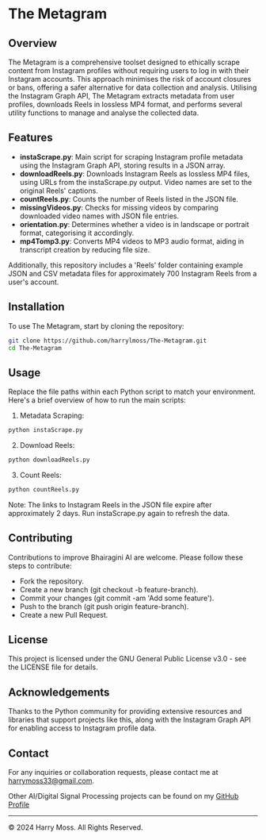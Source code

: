 # The Metagram

## Overview
The Metagram is a comprehensive toolset designed to ethically scrape content from Instagram profiles without requiring users to log in with their Instagram accounts. This approach minimises the risk of account closures or bans, offering a safer alternative for data collection and analysis. Utilising the Instagram Graph API, The Metagram extracts metadata from user profiles, downloads Reels in lossless MP4 format, and performs several utility functions to manage and analyse the collected data.

## Features
- **instaScrape.py**: Main script for scraping Instagram profile metadata using the Instagram Graph API, storing results in a JSON array.
- **downloadReels.py**: Downloads Instagram Reels as lossless MP4 files, using URLs from the instaScrape.py output. Video names are set to the original Reels' captions.
- **countReels.py**: Counts the number of Reels listed in the JSON file.
- **missingVideos.py**: Checks for missing videos by comparing downloaded video names with JSON file entries.
- **orientation.py**: Determines whether a video is in landscape or portrait format, categorising it accordingly.
- **mp4Tomp3.py**: Converts MP4 videos to MP3 audio format, aiding in transcript creation by reducing file size.

Additionally, this repository includes a 'Reels' folder containing example JSON and CSV metadata files for approximately 700 Instagram Reels from a user's account.

## Installation
To use The Metagram, start by cloning the repository:
```bash
git clone https://github.com/harrylmoss/The-Metagram.git
cd The-Metagram
```
## Usage
Replace the file paths within each Python script to match your environment. Here's a brief overview of how to run the main scripts:

1. Metadata Scraping:
```bash
python instaScrape.py
```
2. Download Reels:
```bash
python downloadReels.py
```
3. Count Reels:
```bash
python countReels.py
```

Note: The links to Instagram Reels in the JSON file expire after approximately 2 days. Run instaScrape.py again to refresh the data.

## Contributing
Contributions to improve Bhairagini AI are welcome. Please follow these steps to contribute:

- Fork the repository.
- Create a new branch (git checkout -b feature-branch).
- Commit your changes (git commit -am 'Add some feature').
- Push to the branch (git push origin feature-branch).
- Create a new Pull Request.

## License
This project is licensed under the GNU General Public License v3.0 - see the LICENSE file for details.

## Acknowledgements
Thanks to the Python community for providing extensive resources and libraries that support projects like this, along with the Instagram Graph API for enabling access to Instagram profile data.

## Contact
For any inquiries or collaboration requests, please contact me at harrymoss33@gmail.com.

Other AI/Digital Signal Processing projects can be found on my [GitHub Profile](https://github.com/HarryLMoss)

---

© 2024 Harry Moss. All Rights Reserved.

